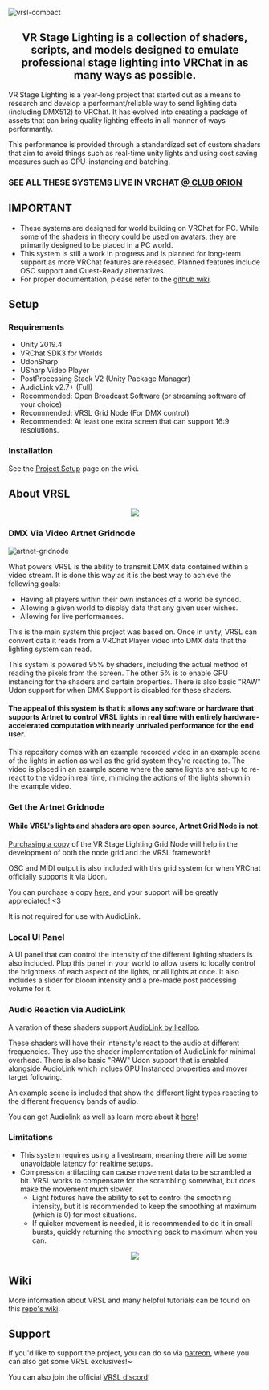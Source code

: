![vrsl-compact](https://user-images.githubusercontent.com/107726700/194073524-eb74f90e-2d40-440c-adea-38a5e0d4ec19.png)

<h2 align="center"> VR Stage Lighting is a collection of shaders, scripts, and models designed to emulate professional stage lighting into VRChat in as many ways as possible.</h2>

VR Stage Lighting is a year-long project that started out as a means to research and develop a performant/reliable way to send lighting data (including DMX512) to VRChat. It has evolved into creating a package of assets that can bring quality lighting effects in all manner of ways performantly.

This performance is provided through a standardized set of custom shaders that aim to avoid things such as real-time unity lights and using cost saving measures such as GPU-instancing and batching.


### SEE ALL THESE SYSTEMS LIVE IN VRCHAT [@ CLUB ORION](https://vrchat.com/home/launch?worldId=wrld_b2d9f284-3a77-4a8a-a58e-f8427f87ba79)

## IMPORTANT
- These systems are designed for world building on VRChat for PC. While some of the shaders in theory could be used on avatars, they are primarily designed to be placed in a PC world.
- This system is still a work in progress and is planned for long-term support as more VRChat features are released. Planned features include OSC support and Quest-Ready alternatives.
- For proper documentation, please refer to the [github wiki](https://github.com/AcChosen/VR-Stage-Lighting/wiki).

## Setup

### Requirements
- Unity 2019.4
- VRChat SDK3 for Worlds
- UdonSharp
- USharp Video Player
- PostProcessing Stack V2 (Unity Package Manager)
- AudioLink v2.7+ (Full)
- Recommended: Open Broadcast Software (or streaming software of your choice)
- Recommended: VRSL Grid Node (For DMX control)
- Recommended: At least one extra screen that can support 16:9 resolutions.

### Installation

See the [Project Setup](https://github.com/AcChosen/VR-Stage-Lighting/wiki/Getting-Started:-Project-Setup) page on the wiki.

## About VRSL

<p align="center">
  <img src="https://user-images.githubusercontent.com/107726700/194073714-4685c990-a23b-474d-b2a5-beff83d9e8c8.gif">
</p>

### DMX Via Video Artnet Gridnode

![artnet-gridnode](https://user-images.githubusercontent.com/107726700/193886336-c6df8417-d0b3-464d-b5e3-c5d0df023c6c.png)

What powers VRSL is the ability to transmit DMX data contained within a video stream. It is done this way as it is the best way to achieve the following goals:

- Having all players within their own instances of a world be synced.
- Allowing a given world to display data that any given user wishes.
- Allowing for live performances.

This is the main system this project was based on. Once in unity, VRSL can convert data it reads from a VRChat Player video into DMX data that the lighting system can read.

This system is powered 95% by shaders, including the actual method of reading the pixels from the screen. The other 5% is to enable GPU instancing for the shaders and certain properties. There is also basic "RAW" Udon support for when DMX Support is disabled for these shaders.

#### The appeal of this system is that it allows any software or hardware that supports Artnet to control VRSL lights in real time with entirely hardware-accelerated computation with nearly unrivaled performance for the end user.

This repository comes with an example recorded video in an example scene of the lights in action as well as the grid system they're reacting to. The video is placed in an example scene where the same lights are set-up to re-react to the video in real time, mimicing the actions of the lights shown in the example video.

### Get the Artnet Gridnode

#### While VRSL's lights and shaders are open source, Artnet Grid Node is not.

[Purchasing a copy](https://gumroad.com/l/xYaPu) of the VR Stage Lighting Grid Node will help in the development of both the node grid and the VRSL framework!

OSC and MIDI output is also included with this grid system for when VRChat officially supports it via Udon.

You can purchase a copy [here](https://gumroad.com/l/xYaPu), and your support will be greatly appreciated! <3

It is not required for use with AudioLink.

### Local UI Panel

A UI panel that can control the intensity of the different lighting shaders is also included. Plop this panel in your world to allow users to locally control the brightness of each aspect of the lights, or all lights at once. It also includes a slider for bloom intensity and a pre-made post processing volume for it.

### Audio Reaction via AudioLink

A varation of these shaders support [AudioLink by llealloo](https://github.com/llealloo/vrc-udon-audio-link).

These shaders will have their intensity's react to the audio at different frequencies. They use the shader implementation of AudioLink for minimal overhead. There is also basic "RAW" Udon support that is enabled alongside AudioLink which inclues GPU Instanced properties and mover target following.

An example scene is included that show the different light types reacting to the different frequency bands of audio.

You can get Audiolink as well as learn more about it [here](https://github.com/llealloo/vrc-udon-audio-link)!

### Limitations

- This system requires using a livestream, meaning there will be some unavoidable latency for realtime setups.
- Compression artifacting can cause movement data to be scrambled a bit. VRSL works to compensate for the scrambling somewhat, but does make the movement much slower.
  - Light fixtures have the ability to set to control the smoothing intensity, but it is recommended to keep the smoothing at maximum (which is 0) for most situations.
  - If quicker movement is needed, it is recommended to do it in small bursts, quickly returning the smoothing back to maximum when you can.

<p align="center">
  <img src="https://user-images.githubusercontent.com/107726700/194075483-c4eb51fb-40da-4974-9820-bfb1ede75ab4.gif">
</p>

## Wiki

More information about VRSL and many helpful tutorials can be found on this [repo's wiki](https://github.com/AcChosen/VR-Stage-Lighting/wiki).

## Support

If you'd like to support the project, you can do so via [patreon](https://www.patreon.com/ac_chosen), where you can also get some VRSL exclusives!~

You can also join the official [VRSL discord](https://discord.gg/zPktZAe48r)!
